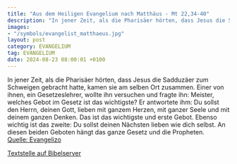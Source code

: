 ```yaml
---
title: "Aus dem Heiligen Evangelium nach Matthäus - Mt 22,34-40"
description: "In jener Zeit, als die Pharisäer hörten, dass Jesus die Sadduzäer zum Schweigen gebracht hatte, kamen sie am selben Ort zusammen. Einer von ihnen, ein Gesetzeslehrer, wollte ihn versuchen und fragte ihn: Meister, welches Gebot im Gesetz ist das wichtigste? Er antwortete ihm: Du s...."
images:
- "/symbols/evangelist_matthaeus.jpg"
layout: post
category: EVANGELIUM
tag: EVANGELIUM
date: 2024-08-23 08:00:01 +0100
---
```

In jener Zeit, als die Pharisäer hörten, dass Jesus die Sadduzäer zum Schweigen gebracht hatte, kamen sie am selben Ort zusammen.
Einer von ihnen, ein Gesetzeslehrer, wollte ihn versuchen und fragte ihn: Meister,
welches Gebot im Gesetz ist das wichtigste?
Er antwortete ihm: Du sollst den Herrn, deinen Gott, lieben mit ganzem Herzen, mit ganzer Seele und mit deinem ganzen Denken.<!--more-->
Das ist das wichtigste und erste Gebot.
Ebenso wichtig ist das zweite: Du sollst deinen Nächsten lieben wie dich selbst.
An diesen beiden Geboten hängt das ganze Gesetz und die Propheten.<br>
[Quelle: Evangelizo](https://evangeliumtagfuertag.org/DE/gospel)

[Textstelle auf Bibelserver](https://www.bibleserver.com/EU/Matthäus22,34-40)
